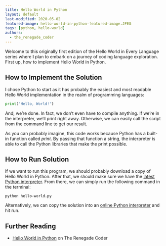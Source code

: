 ```yaml
---
title: Hello World in Python
layout: default
last-modified: 2020-05-02
featured-image: hello-world-in-python-featured-image.JPEG
tags: [python, hello-world]
authors:
  - the_renegade_coder
---
```


Welcome to this originally first edition of the Hello World in Every Language
series where I plan to embark on a journey of coding language exploration. 
First up, how to implement Hello World in Python. 

## How to Implement the Solution

I chose Python to start as it has probably the easiest and most readable 
Hello World implementation in the realm of programming languages:

```python
print("Hello, World!")
```
And, we’re done. In fact, we don’t even have to compile anything. If we’re in 
the interpreter, we’ll print right away. Otherwise, we can easily call the 
script from the command line to get our result.

As you can probably imagine, this code works because Python has a built-in 
function called *print*. By passing that function a string, the interpreter 
is able to call the Python libraries that make the print possible.

## How to Run Solution

If we want to run this program, we should probably download a copy of 
Hello World in Python. After that, we should make sure we have the 
[latest Python interpreter][1]. From there, we can simply run the following 
command in the terminal:

```console
python hello-world.py
```

Alternatively, we can copy the solution into an [online Python interpreter][2] 
and hit run.

## Further Reading

- [Hello World in Python][3] on The Renegade Coder

[1]: https://www.python.org/downloads/  
[2]: https://www.tutorialspoint.com/execute_python3_online.php  
[3]: https://therenegadecoder.com/code/hello-world-in-python/
